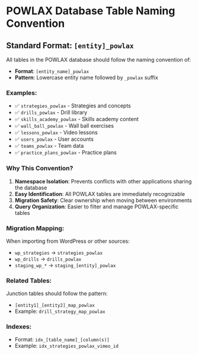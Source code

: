 # POWLAX Database Table Naming Convention

## Standard Format: `[entity]_powlax`

All tables in the POWLAX database should follow the naming convention of:
- **Format**: `[entity_name]_powlax`
- **Pattern**: Lowercase entity name followed by `_powlax` suffix

### Examples:
- ✅ `strategies_powlax` - Strategies and concepts
- ✅ `drills_powlax` - Drill library
- ✅ `skills_academy_powlax` - Skills academy content
- ✅ `wall_ball_powlax` - Wall ball exercises
- ✅ `lessons_powlax` - Video lessons
- ✅ `users_powlax` - User accounts
- ✅ `teams_powlax` - Team data
- ✅ `practice_plans_powlax` - Practice plans

### Why This Convention?
1. **Namespace Isolation**: Prevents conflicts with other applications sharing the database
2. **Easy Identification**: All POWLAX tables are immediately recognizable
3. **Migration Safety**: Clear ownership when moving between environments
4. **Query Organization**: Easier to filter and manage POWLAX-specific tables

### Migration Mapping:
When importing from WordPress or other sources:
- `wp_strategies` → `strategies_powlax`
- `wp_drills` → `drills_powlax`
- `staging_wp_*` → `staging_[entity]_powlax`

### Related Tables:
Junction tables should follow the pattern:
- `[entity1]_[entity2]_map_powlax`
- Example: `drill_strategy_map_powlax`

### Indexes:
- Format: `idx_[table_name]_[column(s)]`
- Example: `idx_strategies_powlax_vimeo_id`